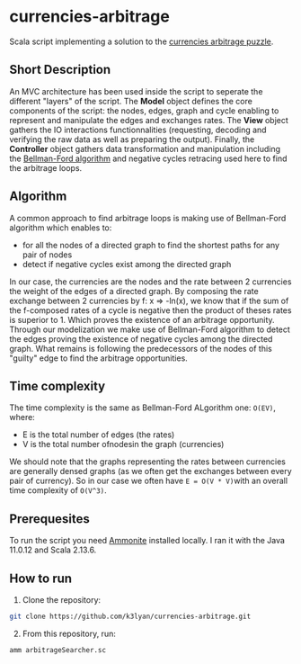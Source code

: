 # currencies-arbitrage
Scala script implementing a solution to the [currencies arbitrage puzzle](https://priceonomics.com/jobs/puzzle/).

## Short Description
An MVC architecture has been used inside the script to seperate the different "layers" of the script. The **Model** object defines the core components of the script: the nodes, edges, graph and cycle enabling to represent and manipulate the edges and exchanges rates. The **View** object gathers the IO interactions functionnalities (requesting, decoding and verifying the raw data as well as preparing the output). Finally, the **Controller** object gathers data transformation and manipulation including the [Bellman-Ford algorithm](https://en.wikipedia.org/wiki/Bellman%E2%80%93Ford_algorithm) and negative cycles retracing used here to find the arbitrage loops.

## Algorithm 
A common approach to find arbitrage loops is making use of Bellman-Ford algorithm which enables to: 
- for all the nodes of a directed graph to find the shortest paths for any pair of nodes
- detect if negative cycles exist among the directed graph 

In our case, the currencies are the nodes and the rate between 2 currencies the weight of the edges of a directed graph. By composing the rate exchange between 2 currencies by f: x => -ln(x), we know that if the sum of the f-composed rates of a cycle is negative then the product of theses rates is superior to 1. Which proves the existence of an arbitrage opportunity. Through our modelization we make use of Bellman-Ford algorithm to detect the edges proving the existence of negative cycles among the directed graph. What remains is following the predecessors of the nodes of this "guilty" edge to find the arbitrage opportunities.

## Time complexity
The time complexity is the same as Bellman-Ford ALgorithm one: ```O(EV)```, where: 
- E is the total number of edges (the rates)
- V is the total number ofnodesin the graph (currencies)

We should note that the graphs representing the rates between currencies are generally densed graphs (as we often get the exchanges between every pair of currency). So in our case we often have ```E = O(V * V)```with an overall time complexity of ```O(V^3)```.

## Prerequesites
To run the script you need [Ammonite](http://ammonite.io/#Ammonite) installed locally. I ran it with the Java 11.0.12 and Scala 2.13.6.

## How to run
1. Clone the repository:
 ```sh
git clone https://github.com/k3lyan/currencies-arbitrage.git
```
2. From this repository, run:
```sh
amm arbitrageSearcher.sc
``` 

